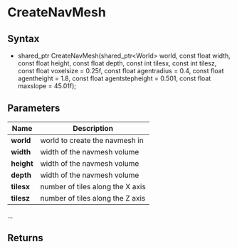 # CreateNavMesh #

## Syntax ##
- shared_ptr<NavMesh> CreateNavMesh(shared_ptr<World\> world, const float width, const float height, const float depth, const int tilesx, const int tilesz, const float voxelsize = 0.25f, const float agentradius = 0.4, const float agentheight = 1.8, const float agentstepheight = 0.501, const float maxslope = 45.01f);

## Parameters ##
| Name | Description |
| --- | --- |
| **world** | world to create the navmesh in |
| **width** | width of the navmesh volume |
| **height** | width of the navmesh volume |
| **depth** | width of the navmesh volume |
| **tilesx** | number of tiles along the X axis |
| **tilesz** | number of tiles along the Z axis |
...

## Returns ##
